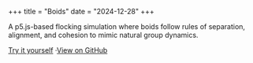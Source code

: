 +++
title = "Boids"
date = "2024-12-28"
+++

A p5.js-based flocking simulation where boids follow rules of separation, alignment, and cohesion to mimic natural group dynamics.

[Try it yourself](https://viveksharma2525.github.io/Boids-p5.js/) ·[View on GitHub](https://github.com/viveksharma2525/Boids-p5.js)